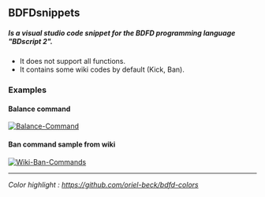## BDFDsnippets
##### Is a visual studio code snippet for the BDFD programming language "BDscript 2".

- It does not support all functions.
- It contains some wiki codes by default (Kick, Ban).


### Examples

#### Balance command
<a href="https://imgbb.com/"><img src="https://i.ibb.co/yg3wQgM/Balance-Command.gif" alt="Balance-Command" border="0" /></a>


#### Ban command sample from wiki
<a href="https://imgbb.com/"><img src="https://i.ibb.co/1LpmdMT/Wiki-Ban-Commands.gif" alt="Wiki-Ban-Commands" border="0" /></a>


------------
*Color highlight : https://github.com/oriel-beck/bdfd-colors*
